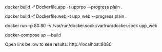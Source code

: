docker build -f Dockerfile.app -t upprpo --progress plain .

docker build -f Dockerfile.web -t upp_web --progress plain .

docker run -p 80:80 -v /var/run/docker.sock:/var/run/docker.sock upp_web

docker-compose up --build

Open link bellow to see results:
http://localhost:8080
